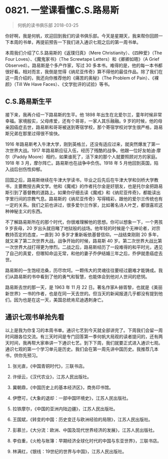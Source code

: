 # 0821. 一堂课看懂C.S.路易斯
> 何帆的读书俱乐部
2018-03-25

你好啊，我是何帆，欢迎回到我们的读书俱乐部。今天是星期天，我来帮你回顾一下本周的书单，再提前预告一下我们进入通识七观之后的第一周书单。

本周我们介绍了C.S.路易斯的《返璞归真》（Mere Christianity）、《四种爱》（The Four Loves）、《魔鬼家书》（The Screwtape Letters）和《卿卿如晤》（A Grief Observed）。路易斯是个多产作家，写过 30 多本书。难得的是，他的每一本书都很好看。相对而言，我倒是觉得《纳尼亚传奇》算不得他的最佳作品。除了我们在这一周介绍的，我还向你推荐他的《痛苦的奥秘》（The Problem of Pain）、《裸颜》（Till We Have Faces）、《文学批评的试验》等书。

## C.S.路易斯生平
接下来，我再介绍一下路易斯的生平。他 1898 年出生在北爱尔兰，童年时候非常幸福。家境殷实，父母疼爱，还有个哥哥，一家人其乐融融。9 岁的时候，他的母亲因癌症去世，路易斯和哥哥被送到寄宿学校，那个寄宿学校对学生很严格，路易斯兄弟在那里过得很不愉快。

1916 年路易斯考入牛津大学，刚到英格兰，还没有适应过来，就突然爆发了第一次世界大战。1917 年路易斯应征入伍，经历了残酷的战争。他跟一位好友帕迪·摩尔（Paddy Moore）相约，如果谁死了，活下来的那个人就要照顾对方的家庭。1918 年 3 月，摩尔阵亡。路易斯也在战争中负伤。1918 年 5 月他回到英国，陷入战后创伤性抑郁。

回国之后，路易斯继续在牛津大学读书，毕业之后先后在牛津大学和剑桥大学教书，主要教授古典文学。他和《魔戒》的作者托尔金是好朋友，也是托尔金把路易斯引到了基督教的道路上。如果你仔细去读《魔戒》和《纳尼亚传奇》，都能读出字里行间的宗教气息。路易斯的《纳尼亚传奇》写得精彩，跟他的爱尔兰传统也有一定的关系。我们之前也讲过，很多爱尔兰作家，比如著名诗人叶芝，都很喜欢这种神秘主义的东西。

不了解路易斯所在的那个时代，你很难理解他的思想。你可以想象一下，一个男孩 9 岁丧母，20 岁出头就目睹了地狱般的战场。他年轻的时候是个无神论者，对宗教持否定的态度，一直到 30 多岁才重新皈依基督信仰。一战结束刚刚 20 多年，就又来了第二次世界大战。战争开始的时候，路易斯 40 岁。第二次世界大战比第一次世界大战打得更为惨烈。二战之后，路易斯经历了一段难得的和平时光，遇见了自己的真爱，但哪知命运无常，和他的妻子乔伊结婚三年之后，乔伊就患癌症去世。

路易斯的一生饱经沧桑，历尽坎坷。一颗伟大的灵魂往往要经过磨难才能铸成。我们从路易斯的书中看到了他的勇气和智慧，也能体会到他对人世间的悲悯。

路易斯去世的那一天，是 1963 年 11 月 22 日。著名作家A·赫胥黎，也就是《美丽新世界》一书的作者，也是在同一天去世的。但当天的新闻报道几乎都没有提到他们。因为也是在这一天，美国总统肯尼迪遇刺身亡。

## 通识七观书单抢先看
以上是我为你复习的本周书单。通识七艺到今天就全部讲完了。下周我们会留一周时间跟各位交流。有三天时间是专门回答第一季何帆大局观的读者提问的，还有两天时间，我再帮大家串讲一下通识七艺。到下下周，我们就要正式进入通识七观。通识七观的第一个学习单元是历史。我们会在第一周先讲中国历史。我推荐几本书，供你先预习。

1. 张光直，《中国青铜时代》，三联书店。

2. 许倬云，《汉代农业》，江苏人民出版社。
3. 冀朝鼎，《中国历史上的基本经济区》，商务印书馆。
4. 伊懋可，《大象的退却：一部中国环境史》，江苏人民出版社。
5. 拉铁摩尔，《中国的亚洲内陆边疆》，江苏人民出版社。
6. 王国斌，《转变的中国：历史变迁与欧洲经验的局限》，江苏人民出版社。
7. 彭慕兰，《大分流：欧洲、中国及现代世界经济的发展》，江苏人民出版社。
8. 李伯重，《火枪与账簿：早期经济全球化时代的中国与东亚世界》，三联书店。
9. 林满红，《银线：19世纪的世界与中国》，江苏人民出版社。